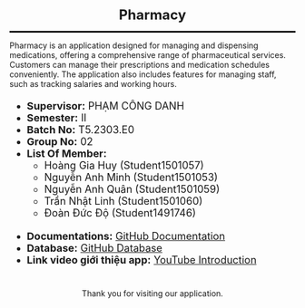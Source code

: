 <div style="font-size: 24px; font-weight: bold; text-align: center;">
Pharmacy
</div>
<hr style="border: 1px solid black;">
Pharmacy is an application designed for managing and dispensing medications, offering a comprehensive range of pharmaceutical services. Customers can manage their prescriptions and medication schedules conveniently. The application also includes features for managing staff, such as tracking salaries and working hours.

<div style="font-size: 18px; margin-top: 20px;">
<ul>
    <li><strong>Supervisor:</strong> PHẠM CÔNG DANH</li>
    <li><strong>Semester:</strong> II</li>
    <li><strong>Batch No:</strong> T5.2303.E0</li>
    <li><strong>Group No:</strong> 02</li>
    <li><strong>List Of Member:</strong>
        <ul>
            <li>Hoàng Gia Huy (Student1501057)</li>
            <li>Nguyễn Anh Minh (Student1501053)</li>
            <li>Nguyễn Anh Quân (Student1501059)</li>
            <li>Trần Nhật Linh (Student1501060)</li>
            <li>Đoàn Đức Độ (Student1491746)</li>
        </ul>
    </li>
</ul>
</div>

<div style="font-size: 18px; margin-top: 20px;">
<ul>
    <li><strong>Documentations:</strong> <a href="https://github.com/huyhoanglc/Phamarcy/blob/main/Pharmacy_Group02_T5.2308.M0.docx">GitHub Documentation</a></li>
    <li><strong>Database:</strong> <a href="https://github.com/huyhoanglc/Phamarcy/blob/main/Phamarcy.bak">GitHub Database</a></li>
    <li><strong>Link video giới thiệu app:</strong> <a href="https://youtu.be/NVnqKv4fPKo">YouTube Introduction</a></li>
</ul>
</div>

<div style="text-align: center; margin-top: 40px;">
Thank you for visiting our application.
</div>